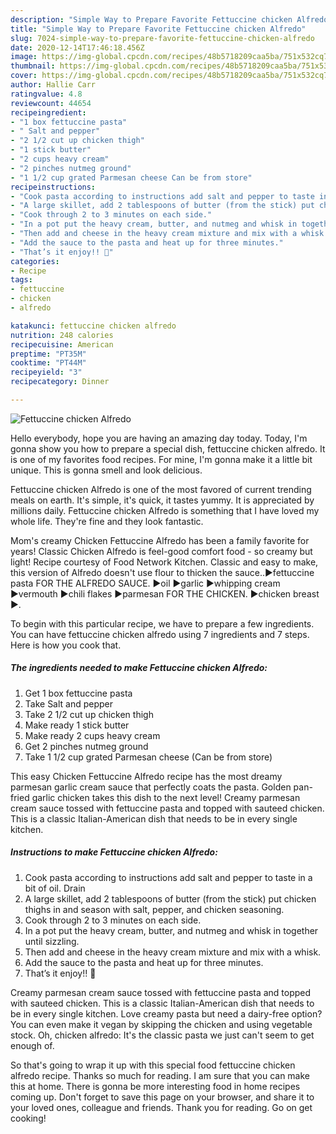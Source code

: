 ```yaml
---
description: "Simple Way to Prepare Favorite Fettuccine chicken Alfredo"
title: "Simple Way to Prepare Favorite Fettuccine chicken Alfredo"
slug: 7024-simple-way-to-prepare-favorite-fettuccine-chicken-alfredo
date: 2020-12-14T17:46:18.456Z
image: https://img-global.cpcdn.com/recipes/48b5718209caa5ba/751x532cq70/fettuccine-chicken-alfredo-recipe-main-photo.jpg
thumbnail: https://img-global.cpcdn.com/recipes/48b5718209caa5ba/751x532cq70/fettuccine-chicken-alfredo-recipe-main-photo.jpg
cover: https://img-global.cpcdn.com/recipes/48b5718209caa5ba/751x532cq70/fettuccine-chicken-alfredo-recipe-main-photo.jpg
author: Hallie Carr
ratingvalue: 4.8
reviewcount: 44654
recipeingredient:
- "1 box fettuccine pasta"
- " Salt and pepper"
- "2 1/2 cut up chicken thigh"
- "1 stick butter"
- "2 cups heavy cream"
- "2 pinches nutmeg ground"
- "1 1/2 cup grated Parmesan cheese Can be from store"
recipeinstructions:
- "Cook pasta according to instructions add salt and pepper to taste in a bit of oil. Drain"
- "A large skillet, add 2 tablespoons of butter (from the stick) put chicken thighs in and season with salt, pepper, and chicken seasoning."
- "Cook through 2 to 3 minutes on each side."
- "In a pot put the heavy cream, butter, and nutmeg and whisk in together until sizzling."
- "Then add and cheese in the heavy cream mixture and mix with a whisk."
- "Add the sauce to the pasta and heat up for three minutes."
- "That’s it enjoy!! 🤩"
categories:
- Recipe
tags:
- fettuccine
- chicken
- alfredo

katakunci: fettuccine chicken alfredo 
nutrition: 248 calories
recipecuisine: American
preptime: "PT35M"
cooktime: "PT44M"
recipeyield: "3"
recipecategory: Dinner

---
```



![Fettuccine chicken Alfredo](https://img-global.cpcdn.com/recipes/48b5718209caa5ba/751x532cq70/fettuccine-chicken-alfredo-recipe-main-photo.jpg)

Hello everybody, hope you are having an amazing day today. Today, I'm gonna show you how to prepare a special dish, fettuccine chicken alfredo. It is one of my favorites food recipes. For mine, I'm gonna make it a little bit unique. This is gonna smell and look delicious.

Fettuccine chicken Alfredo is one of the most favored of current trending meals on earth. It's simple, it's quick, it tastes yummy. It is appreciated by millions daily. Fettuccine chicken Alfredo is something that I have loved my whole life. They're fine and they look fantastic.

Mom&#39;s creamy Chicken Fettuccine Alfredo has been a family favorite for years! Classic Chicken Alfredo is feel-good comfort food - so creamy but light! Recipe courtesy of Food Network Kitchen. Classic and easy to make, this version of Alfredo doesn&#39;t use flour to thicken the sauce..►fettuccine pasta FOR THE ALFREDO SAUCE. ►oil ►garlic ►whipping cream ►vermouth ►chili flakes ►parmesan FOR THE CHICKEN. ►chicken breast ►.


To begin with this particular recipe, we have to prepare a few ingredients. You can have fettuccine chicken alfredo using 7 ingredients and 7 steps. Here is how you cook that.

<!--inarticleads1-->

##### The ingredients needed to make Fettuccine chicken Alfredo:

1. Get 1 box fettuccine pasta
1. Take  Salt and pepper
1. Take 2 1/2 cut up chicken thigh
1. Make ready 1 stick butter
1. Make ready 2 cups heavy cream
1. Get 2 pinches nutmeg ground
1. Take 1 1/2 cup grated Parmesan cheese (Can be from store)


This easy Chicken Fettuccine Alfredo recipe has the most dreamy parmesan garlic cream sauce that perfectly coats the pasta. Golden pan-fried garlic chicken takes this dish to the next level! Creamy parmesan cream sauce tossed with fettuccine pasta and topped with sauteed chicken. This is a classic Italian-American dish that needs to be in every single kitchen. 

<!--inarticleads2-->

##### Instructions to make Fettuccine chicken Alfredo:

1. Cook pasta according to instructions add salt and pepper to taste in a bit of oil. Drain
1. A large skillet, add 2 tablespoons of butter (from the stick) put chicken thighs in and season with salt, pepper, and chicken seasoning.
1. Cook through 2 to 3 minutes on each side.
1. In a pot put the heavy cream, butter, and nutmeg and whisk in together until sizzling.
1. Then add and cheese in the heavy cream mixture and mix with a whisk.
1. Add the sauce to the pasta and heat up for three minutes.
1. That’s it enjoy!! 🤩


Creamy parmesan cream sauce tossed with fettuccine pasta and topped with sauteed chicken. This is a classic Italian-American dish that needs to be in every single kitchen. Love creamy pasta but need a dairy-free option? You can even make it vegan by skipping the chicken and using vegetable stock. Oh, chicken alfredo: It&#39;s the classic pasta we just can&#39;t seem to get enough of. 

So that's going to wrap it up with this special food fettuccine chicken alfredo recipe. Thanks so much for reading. I am sure that you can make this at home. There is gonna be more interesting food in home recipes coming up. Don't forget to save this page on your browser, and share it to your loved ones, colleague and friends. Thank you for reading. Go on get cooking!
